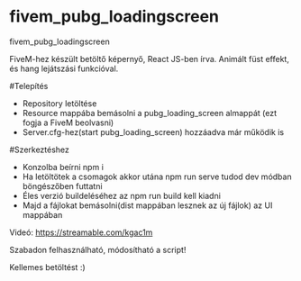 # fivem_pubg_loadingscreen
fivem_pubg_loadingscreen

FiveM-hez készült betöltő képernyő, React JS-ben írva. Animált füst effekt, és hang lejátszási funkcióval.


#Telepítés

- Repository letöltése 
- Resource mappába bemásolni a pubg_loading_screen almappát (ezt fogja a FiveM beolvasni)
- Server.cfg-hez(start pubg_loading_screen) hozzáadva már működik is

#Szerkeztéshez

- Konzolba beírni npm i 
-  Ha letöltötek a csomagok akkor utána npm run serve tudod dev módban böngészőben futtatni
-  Éles verzió buildeléséhez az npm run build kell kiadni
-  Majd a fájlokat bemásolni(dist mappában lesznek az új fájlok) az UI mappában

Videó: https://streamable.com/kgac1m

Szabadon felhasználható, módosítható a script!

Kellemes betöltést :)
